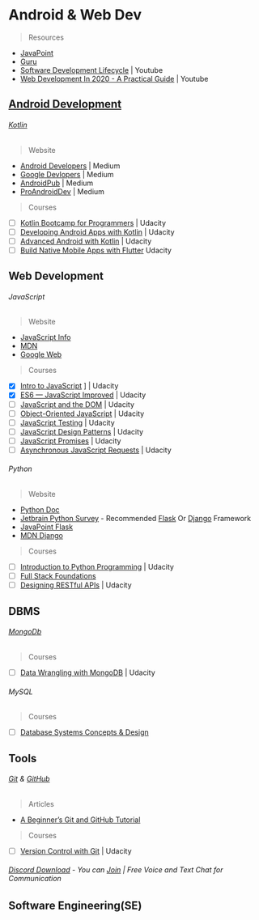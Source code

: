 # Android & Web Dev
> Resources
 - [JavaPoint](https://www.javatpoint.com/)
 - [Guru](https://www.guru99.com/)
 - [Software Development Lifecycle](https://youtu.be/i-QyW8D3ei0) | Youtube
 - [Web Development In 2020 - A Practical Guide](https://youtu.be/0pThnRneDjw) | Youtube
## [Android Development](https://developer.android.com/)
###### [Kotlin](https://kotlinlang.org/)
> Website
- [Android Developers](https://medium.com/androiddevelopers) | Medium
- [Google Devlopers](https://medium.com/google-developers) | Medium
- [AndroidPub](https://android.jlelse.eu/) | Medium
- [ProAndroidDev](https://proandroiddev.com/) | Medium
> Courses
- [ ] [Kotlin Bootcamp for Programmers](https://www.udacity.com/course/kotlin-bootcamp-for-programmers--ud9011) | Udacity
- [ ] [Developing Android Apps with Kotlin](https://www.udacity.com/course/developing-android-apps-with-kotlin--ud9012) | Udacity
- [ ] [Advanced Android with Kotlin](https://www.udacity.com/course/advanced-android-with-kotlin--ud940) | Udacity
- [ ] [Build Native Mobile Apps with Flutter](https://www.udacity.com/course/build-native-mobile-apps-with-flutter--ud905) Udacity
## Web Development
###### JavaScript
> Website
- [JavaScript Info](https://javascript.info/)
- [MDN](https://developer.mozilla.org/en-US/docs/Web/JavaScript)
- [Google Web](https://developers.google.com/web)
> Courses
- [x] [Intro to JavaScript](https://www.udacity.com/course/intro-to-javascript--ud803) ] | Udacity
- [x] [ES6 — JavaScript Improved](https://www.udacity.com/course/es6-javascript-improved--ud356) | Udacity
- [ ] [JavaScript and the DOM](https://www.udacity.com/course/javascript-and-the-dom--ud117) | Udacity
- [ ] [Object-Oriented JavaScript](https://www.udacity.com/course/object-oriented-javascript--ud711) | Udacity
- [ ] [JavaScript Testing](https://www.udacity.com/course/javascript-testing--ud549) | Udacity
- [ ] [JavaScript Design Patterns](https://www.udacity.com/course/javascript-design-patterns--ud989) | Udacity
- [ ] [JavaScript Promises](https://www.udacity.com/course/javascript-promises--ud898) | Udacity
- [ ] [Asynchronous JavaScript Requests](https://www.udacity.com/course/asynchronous-javascript-requests--ud109) | Udacity
###### Python
> Website
- [Python Doc](https://docs.python.org/3/tutorial/)
- [Jetbrain Python Survey](https://www.jetbrains.com/lp/python-developers-survey-2019/) - Recommended [Flask](https://github.com/pallets/flask) Or [Django](https://github.com/django/django) Framework 
- [JavaPoint Flask](https://www.javatpoint.com/flask-tutorial)
- [MDN Django](https://developer.mozilla.org/en-US/docs/Learn/Server-side/Django)
> Courses
- [ ] [Introduction to Python Programming](https://www.udacity.com/course/introduction-to-python--ud1110) | Udacity
- [ ] [Full Stack Foundations](https://www.udacity.com/course/full-stack-foundations--ud088)
- [ ] [Designing RESTful APIs](https://www.udacity.com/course/designing-restful-apis--ud388) | Udacity
## DBMS
###### [MongoDb](https://www.mongodb.com/)
> Courses
- [ ] [Data Wrangling with MongoDB](https://www.udacity.com/course/data-wrangling-with-mongodb--ud032) | Udacity
###### MySQL
> Courses
- [ ] [Database Systems Concepts & Design](https://www.udacity.com/course/database-systems-concepts-design--ud150)
## Tools
###### [Git](https://git-scm.com/) & [GitHub](https://github.com/)
> Articles
- [A Beginner’s Git and GitHub Tutorial](https://blog.udacity.com/2015/06/a-beginners-git-github-tutorial.html)
> Courses
- [ ] [Version Control with Git](https://www.udacity.com/course/version-control-with-git--ud123) | Udacity
###### [Discord Download](https://discordapp.com/) - You can [Join](https://discord.gg/XJ4XH4) | Free Voice and Text Chat for Communication 
## Software Engineering(SE)

